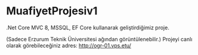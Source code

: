 # MuafiyetProjesiv1

.Net Core MVC 8, MSSQL, EF Core kullanarak geliştirdiğimiz proje.



(Sadece Erzurum Teknik Üniversitesi ağından görüntülenebilir.)
Projeyi canlı olarak görebileceğiniz adres: http://ogr-01.vps.etu/
